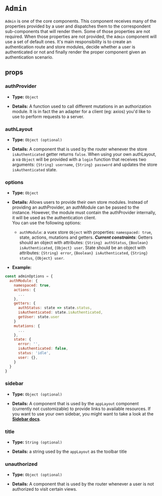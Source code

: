# `Admin`

`Admin` is one of the core components. This component receives many of the properties provided by a user and dispatches them to the correspondent sub-components that will render them. Some of those properties are not required. When those properties are not provided, the `Admin` component will use a set of default ones.
It's main responsibility is to create an authentication route and store modules, decide whether a user is authenticated or not and finally render the proper component given an authentication scenario.

## props

### authProvider

+   **Type:** `Object`

+   **Details:** A function used to call different mutations in an authorization module. It is in fact the an adapter for a client (eg: axios) you'd like to use to perform requests to a server.

### authLayout

+   **Type:** `Object (optional)`

+   **Details:** A component that is used by the router whenever the store `isAuthenticated` getter returns `false`. When using your own authLayout, a va `Object` will be provided with a `login` function that receives two arguments: `{String} username`, `{String} password` and updates the store `isAuthenticated` state.

### options

+   **Type:** `Object`

+   **Details:** Allows users to provide their own store modules. Instead of providing an authProvider, an authModule can be passed to the instance. However, the module must contain the authProvider internally, it will be used as the authentication client.  
You can use the following options:  
    +   `authModule`: a vuex store `Object` with properties: `namespaced: true`, state, actions, mutations and getters. ***Current constraints***: Getters should an object with attributes: `{String} authStatus`, `{Boolean} isAuthenticated`, `{Object} user`. State should be an object with attributes: `{String} error`, `{Boolean} isAuthenticated`, `{String} status`, `{Object} user`.

+   **Example:**

```js
const adminOptions = {
  authModule: {
    namespaced: true,
    actions: {
      ...
    },
    getters: {
      authStatus: state => state.status,
      isAuthenticated: state.isAuthenticated,
      getUser: state.user
    }
    mutations: {
      ...
    },
    state: {
      error: '',
      isAuthenticated: false,
      status: 'idle',
      user: {},
    }
  }
}
```

### sidebar

+   **Type:** `Object (optional)`

+   **Details:** A component that is used by the `appLayout` component (currently not customizable) to provide links to available resources. If you want to use your own sidebar, you might want to take a look at the [**Sidebar docs**](../Ui-Components/Sidebar.md).

### title

+   **Type:** `String (optional)`

+   **Details:** a string used by the `appLayout` as the toolbar title

### unauthorized

+   **Type:** `Object (optional)`

+   **Details:** A component that is used by the router whenever a user is not authorized to visit certain views.
